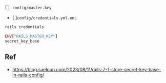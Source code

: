 


* [ ] `config/master.key`

* [ ]`config/credentials.yml.enc`

```bash
rails credentials
```


```ruby
ENV["RAILS_MASTER_KEY"]
secret_key_base
```


## Ref

* <https://blog.saeloun.com/2023/08/11/rails-7-1-store-secret-key-base-in-rails-config/>